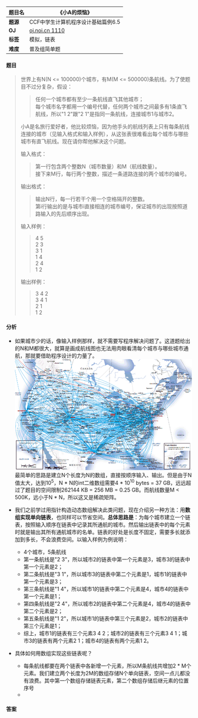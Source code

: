 |题目名|《小A的烦恼》|  
|---|---|  
|**题源**|CCF中学生计算机程序设计基础篇例6.5|  
|**OJ**|[oj.noi.cn 1110](http://oj.noi.cn/oj/#main/show/1110)|  
|**标签**|模拟，链表|  
|**难度**|普及组简单题|  

#### 题目  

> 世界上有N(N <= 100000)个城市，有M(M <= 500000)条航线。为了使题目不过分复杂，假设：  
>> 任何一个城市都有至少一条航线直飞其他城市；  
>> 每个城市名字都用一个编号代替，任何两个城市之间最多有1条直飞航线，所以"1 2"跟"2 1"是指同一条航线，连接城市1与城市2。  
> 
> 小A是名旅行爱好者，他比较烦恼，因为他手头的航线列表上只有每条航线连接的城市（见输入格式和输入样例），从这张表很难看出每个城市与哪些城市有直飞航线。现在请你帮他解决这个问题。
> 
> 输入格式：  
>> 第一行包含两个整数N（城市数量）和M（航线数量）。  
>> 接下来M行，每行两个整数，描述一条道路连接的两个城市的编号。
>
> 输出格式：  
>> 输出N行，每一行若干个用一个空格隔开的整数。  
>> 第i行输出的是与城市i直接相连的城市编号，保证城市的出现按照道路输入的先后顺序出现。  
>
> 输入样例：  
>> 4 5  
>> 2 3  
>> 3 1  
>> 1 4  
>> 2 4  
>> 1 2  
>> 
> 输出样例：  
>> 3 4 2  
>> 3 4 1  
>> 2 1  
>> 1 2  

#### 分析  

* 如果城市少的话，像输入样例那样，就不需要写程序解决问题了。这道题给出的N和M都很大，就算是画成航线图也无法用肉眼看清每个城市与哪些城市通航，那就要借助程序设计的力量了。  
![](/diagrams/oj.noi.cn%201110%20小A的烦恼2.gif)  
最简单的思路是建立N个长度为N的数组，直接按顺序输入、输出。但是由于N值太大，达到10<sup>5</sup>，N * N的int二维数组需要4 * 10<sup>10</sup> bytes = 37 GB，远远超过了题目的空间限制262144 KB = 256 MB = 0.25 GB。而航线数量M < 500K，远小于N * N，所以这又是稀疏矩阵。  

* 我们之前学过用指针构造动态数组解决此类问题，现在介绍另一种方法：用**数组实现单向链表**，也同样可以节省空间。**总体思路是**：为每个城市建立一个链表，按照输入顺序在链表中记录其所通航的城市。然后输出链表中的每个元素时就是输出其所有通航城市的名单。链表的好处是长度不固定，需要多长就添加到多长，不会浪费空间。以输入样例为例说明：  
	* 4个城市，5条航线  
	* 第一条航线是"2 3"，所以城市2的链表中第一个元素是3，城市3的链表中第一个元素是2；  
	* 第二条航线是"3 1"，所以城市3的链表中第二个元素是1，城市1的链表中第一个元素是3；  
	* 第三条航线是"1 4"，所以城市1的链表中第二个元素是4，城市4的链表中第一个元素是1；
	* 第四条航线是"2 4"，所以城市2的链表中第二个元素是4，城市4的链表中第二个元素是2；
	* 第五条航线是"1 2"，所以城市1的链表中第三个元素是2，城市2的链表中第三个元素是1；
	* 综上，城市1的链表有三个元素3 4 2；城市2的链表有三个元素3 4 1；城市3的链表有两个元素2 1；城市4的链表有两个元素1 2。  

* 具体如何用数组实现这些链表呢？  
	* 每条航线都要在两个链表中各新增一个元素，所以M条航线共增加2 * M个元素。我们建立两个长度为2M的数组存储N个单向链表，空间一点儿都没有浪费。其中第一个数组存储链表元素，第二个数组存储后继元素的位置序号  
	* 

#### 答案  

